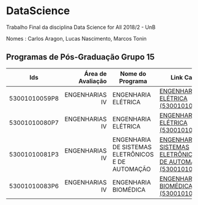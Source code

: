 # DataScience
Trabalho Final da disciplina Data Science for All 2018/2 - UnB

Nomes : Carlos Aragon, Lucas Nascimento, Marcos Tonin

## Programas de Pós-Graduação Grupo 15
| Ids           | Área de Avaliação | Nome do Programa                                  | Link Capes                                                        | ME | DO | MP | Responsável |Andamento |
|---------------|------------------:|---------------------------------------------------|-------------------------------------------------------------------|----|----|----|-----------------|------------------------|
| 53001010059P8 |    ENGENHARIAS IV | ENGENHARIA ELÉTRICA                               | [ENGENHARIA ELÉTRICA (53001010059P8)](https://sucupira.capes.gov.br/sucupira/public/consultas/coleta/programa/viewPrograma.jsf?popup=true&&cd_programa=53001010059P8)                               | -  | -  | 3  |  NOME  | - |
| 53001010080P7 |    ENGENHARIAS IV | ENGENHARIA ELÉTRICA                               | [ENGENHARIA ELÉTRICA (53001010080P7)](https://sucupira.capes.gov.br/sucupira/public/consultas/coleta/programa/viewPrograma.jsf?popup=true&&cd_programa=53001010080P7)                               | 4  | 4  | -  |  NOME    |-|
| 53001010081P3 |    ENGENHARIAS IV | ENGENHARIA DE SISTEMAS ELETRÔNICOS E DE AUTOMAÇÃO | [ENGENHARIA DE SISTEMAS ELETRÔNICOS E DE AUTOMAÇÃO (53001010081P3)](https://sucupira.capes.gov.br/sucupira/public/consultas/coleta/programa/viewPrograma.jsf?popup=true&&cd_programa=53001010081P3) | 4  | 4  | -  | NOME |-|
| 53001010083P6 |    ENGENHARIAS IV | ENGENHARIA BIOMÉDICA                              | [ENGENHARIA BIOMÉDICA (53001010083P6)](https://sucupira.capes.gov.br/sucupira/public/consultas/coleta/programa/viewPrograma.jsf?popup=true&&cd_programa=53001010083P6)                              | 3  | -  | -  | Marcos Tonin| Em andamento|
